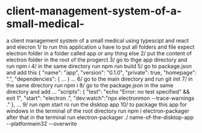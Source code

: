 # client-management-system-of-a-small-medical-
a client management system of a small medical using typescipt and react and elecron
1/ to run this application u have to put all folders and file expect electron folder in a folder called app or any thing else 
2/ put the content of electron folder in the root of the progerct
3/ go to thge app directory and run npm i 
4/ in the same directory run npm run build
5/ go to package.json and add this {
  "name": "app",
  "version": "0.1.0",
  "private": true,
  "homepage": ".",
  "dependencies": {
  ...
  }
  ...
  6/ go to the main directory and run git init
  7/ in the same directory run npm i 
  8/ go to the package.json in the same directory and add
  ...
  "scripts": {
    "test": "echo \"Error: no test specified\" && exit 1",
    "start": "electron .",
    "dev:watch":"npx electronmon --trace-warnings ."
  },
  ...
  9/ run npm start ro run the disktop app
  10/ to package this app for windows in the terminal of the root directory run npm i electron-packager after that in the terminal run electron-packager ./ name-of-the-disktop-app --platformwin32 --overwrite 
